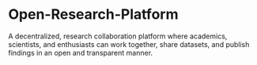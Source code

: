 # Open-Research-Platform
A decentralized, research collaboration platform where academics, scientists, and enthusiasts can work together, share datasets, and publish findings in an open and transparent manner.
